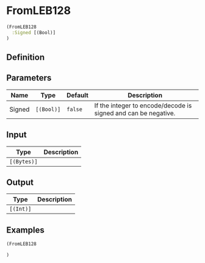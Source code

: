 # FromLEB128

```clojure
(FromLEB128
  :Signed [(Bool)]
)
```

## Definition


## Parameters
| Name | Type | Default | Description |
|------|------|---------|-------------|
| Signed | `[(Bool)]` | `false` | If the integer to encode/decode is signed and can be negative. |


## Input
| Type | Description |
|------|-------------|
| `[(Bytes)]` |  |


## Output
| Type | Description |
|------|-------------|
| `[(Int)]` |  |


## Examples

```clojure
(FromLEB128

)
```
